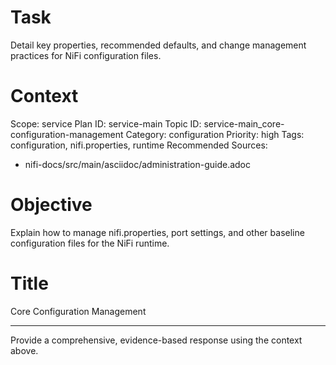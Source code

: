 # Task
Detail key properties, recommended defaults, and change management practices for NiFi configuration files.

# Context
Scope: service
Plan ID: service-main
Topic ID: service-main_core-configuration-management
Category: configuration
Priority: high
Tags: configuration, nifi.properties, runtime
Recommended Sources:
- nifi-docs/src/main/asciidoc/administration-guide.adoc

# Objective
Explain how to manage nifi.properties, port settings, and other baseline configuration files for the NiFi runtime.

# Title
Core Configuration Management

---

Provide a comprehensive, evidence-based response using the context above.
